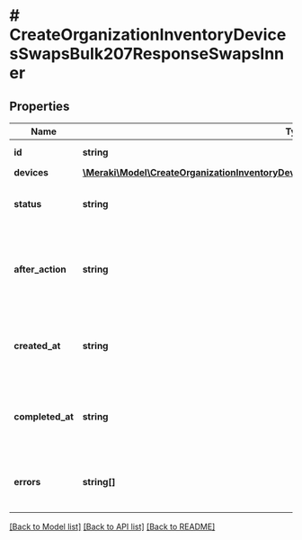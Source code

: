 # # CreateOrganizationInventoryDevicesSwapsBulk207ResponseSwapsInner

## Properties

Name | Type | Description | Notes
------------ | ------------- | ------------- | -------------
**id** | **string** | Swap Request ID |
**devices** | [**\Meraki\Model\CreateOrganizationInventoryDevicesSwapsBulk207ResponseSwapsInnerDevices**](CreateOrganizationInventoryDevicesSwapsBulk207ResponseSwapsInnerDevices.md) |  |
**status** | **string** | The current status of the swap job. |
**after_action** | **string** | An action to perform on the devices.old object after swap is complete. |
**created_at** | **string** | An iso8601 timestamp for the creation of the swap request. |
**completed_at** | **string** | An iso8601 timestamp for when the swap completed or failed. | [optional]
**errors** | **string[]** | A list of error messages for why a swap failed. | [optional]

[[Back to Model list]](../../README.md#models) [[Back to API list]](../../README.md#endpoints) [[Back to README]](../../README.md)
